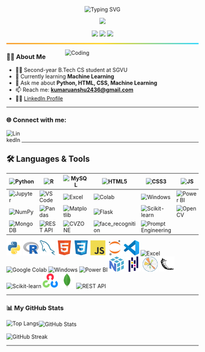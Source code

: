 <!-- Gradient Header -->
<p align="center">
  <img src="https://readme-typing-svg.demolab.com/?font=Fira+Code&weight=700&pause=1000&color=F7971E,FFD200,21D4FD,B721FF&center=true&width=435&lines=Hi+%F0%9F%91%8B%2C+I'm+Anshu+Kumari!;Frontend+Developer+%7C+Data+Analyst;B.Tech+CS+Student+at+SGVU" alt="Typing SVG" />
</p>
<p align="center">
  <img src="https://komarev.com/ghpvc/?username=anshu7485&label=Profile%20views&color=21D4FD&style=flat"/>
</p>
<p align="center">
  <img src="https://img.shields.io/badge/Currently%20Learning-Machine%20Learning-F7971E?style=for-the-badge&logo=python&logoColor=white"/>
  <img src="https://img.shields.io/badge/Ask%20me%20about-Python%2C%20HTML%2C%20CSS%2C%20ML-21D4FD?style=for-the-badge"/>
  <img src="https://img.shields.io/badge/From-India-B721FF?style=for-the-badge&logo=india&logoColor=white"/>
</p>

<!-- Gradient Divider -->
<hr style="height:3px;background: linear-gradient(90deg, #F7971E 0%, #FFD200 50%, #21D4FD 100%); border:none;" />

<img align="right" alt="Coding" width="350" src="https://user-images.githubusercontent.com/59734313/157189039-c09b3e38-9f42-42c0-ab54-14f1574190a7.gif"/>

### 🙋‍♂️ About Me
- 👩‍🎓 Second-year B.Tech CS student at SGVU
- 🌱 Currently learning **Machine Learning**
- 💬 Ask me about **Python, HTML, CSS, Machine Learning**
- 📫 Reach me: **kumaruanshu2436@gmail.com**
- 👨‍💻 [LinkedIn Profile](https://www.linkedin.com/in/anshu-k-446653251/)

---

### 🌐 Connect with me:
[<img align="left" alt="LinkedIn" width="40px" src="https://cdn.jsdelivr.net/gh/devicons/devicon/icons/linkedin/linkedin-original.svg" />](https://www.linkedin.com/in/anshu-k-446653251/)
<br/>


---

## 🛠️ Languages & Tools

| ![Python](https://img.shields.io/badge/-Python-3776AB?style=flat&logo=python&logoColor=white) | ![R](https://img.shields.io/badge/-R-276DC3?style=flat&logo=r&logoColor=white) | ![MySQL](https://img.shields.io/badge/-MySQL-4479A1?style=flat&logo=mysql&logoColor=white) | ![HTML5](https://img.shields.io/badge/-HTML5-E34F26?style=flat&logo=html5&logoColor=white) | ![CSS3](https://img.shields.io/badge/-CSS3-1572B6?style=flat&logo=css3&logoColor=white) | ![JS](https://img.shields.io/badge/-JavaScript-F7DF1E?style=flat&logo=javascript&logoColor=black) |
|---|---|---|---|---|---|
| ![Jupyter](https://img.shields.io/badge/-Jupyter-F37626?style=flat&logo=jupyter&logoColor=white) | ![VS Code](https://img.shields.io/badge/-VS%20Code-007ACC?style=flat&logo=visual-studio-code&logoColor=white) | ![Excel](https://img.shields.io/badge/-Excel-217346?style=flat&logo=microsoft-excel&logoColor=white) | ![Colab](https://img.shields.io/badge/-Colab-F9AB00?style=flat&logo=google-colab&logoColor=white) | ![Windows](https://img.shields.io/badge/-Windows-0078D6?style=flat&logo=windows&logoColor=white) | ![Power BI](https://img.shields.io/badge/-Power%20BI-F2C811?style=flat&logo=powerbi&logoColor=black) |
| ![NumPy](https://img.shields.io/badge/-NumPy-013243?style=flat&logo=numpy&logoColor=white) | ![Pandas](https://img.shields.io/badge/-Pandas-150458?style=flat&logo=pandas&logoColor=white) | ![Matplotlib](https://img.shields.io/badge/-Matplotlib-11557C?style=flat&logo=matplotlib&logoColor=white) | ![Flask](https://img.shields.io/badge/-Flask-000000?style=flat&logo=flask&logoColor=white) | ![Scikit-learn](https://img.shields.io/badge/-Scikit--learn-F7931E?style=flat&logo=scikit-learn&logoColor=white) | ![OpenCV](https://img.shields.io/badge/-OpenCV-5C3EE8?style=flat&logo=opencv&logoColor=white) |
| ![MongoDB](https://img.shields.io/badge/-MongoDB-47A248?style=flat&logo=mongodb&logoColor=white) | ![REST API](https://img.shields.io/badge/-REST%20API-02569B?style=flat&logo=fastapi&logoColor=white) | ![CVZONE](https://img.shields.io/badge/-CVZONE-FF8C00?style=flat) | ![face_recognition](https://img.shields.io/badge/-face_recognition-6495ED?style=flat) | ![Prompt Engineering](https://img.shields.io/badge/-Prompt%20Engineering-FFD700?style=flat) | |


<p>
  <!-- Programming Languages -->
  <img src="https://raw.githubusercontent.com/devicons/devicon/master/icons/python/python-original.svg" alt="Python" width="40"/>
  <img src="https://raw.githubusercontent.com/devicons/devicon/master/icons/r/r-original.svg" alt="R" width="40"/>
  <img src="https://raw.githubusercontent.com/devicons/devicon/master/icons/mysql/mysql-original.svg" alt="MySQL" width="40"/>
  <img src="https://raw.githubusercontent.com/devicons/devicon/master/icons/html5/html5-original.svg" alt="HTML5" width="40"/>
  <img src="https://raw.githubusercontent.com/devicons/devicon/master/icons/css3/css3-original.svg" alt="CSS3" width="40"/>
  <img src="https://raw.githubusercontent.com/devicons/devicon/master/icons/javascript/javascript-original.svg" alt="JavaScript" width="40"/>

  <!-- Tools & Platforms -->
  <img src="https://raw.githubusercontent.com/devicons/devicon/master/icons/jupyter/jupyter-original.svg" alt="Jupyter" width="40"/>
  <img src="https://raw.githubusercontent.com/devicons/devicon/master/icons/vscode/vscode-original.svg" alt="VS Code" width="40"/>
  <img src="https://img.icons8.com/color/48/000000/microsoft-excel-2019--v1.png" alt="Excel" width="40"/>
  <img src="https://img.icons8.com/color/48/000000/google-colab.png" alt="Google Colab" width="40"/>
  <img src="https://img.icons8.com/color/48/000000/windows-10.png" alt="Windows" width="40"/>
  <img src="https://img.icons8.com/color/48/000000/power-bi.png" alt="Power BI" width="40"/>

  <!-- Libraries/Frameworks -->
  <img src="https://raw.githubusercontent.com/devicons/devicon/master/icons/numpy/numpy-original.svg" alt="NumPy" width="40"/>
  <img src="https://raw.githubusercontent.com/devicons/devicon/master/icons/pandas/pandas-original.svg" alt="Pandas" width="40"/>
  <img src="https://raw.githubusercontent.com/devicons/devicon/master/icons/matplotlib/matplotlib-original.svg" alt="Matplotlib" width="40"/>
  <img src="https://raw.githubusercontent.com/devicons/devicon/master/icons/flask/flask-original.svg" alt="Flask" width="40"/>
  <img src="https://raw.githubusercontent.com/devicons/devicon/master/icons/scikit-learn/scikit-learn-original.svg" alt="Scikit-learn" width="40"/>
  <!-- CVZone, face_recognition, OpenCV, MongoDB, Prompt Engineering (text only as icon not available) -->
  <img src="https://raw.githubusercontent.com/devicons/devicon/master/icons/opencv/opencv-original.svg" alt="OpenCV" width="40"/>
  <img src="https://raw.githubusercontent.com/devicons/devicon/master/icons/mongodb/mongodb-original.svg" alt="MongoDB" width="40"/>
  <img src="https://img.icons8.com/ios-filled/50/000000/api.png" alt="REST API" width="40"/>
</p>

---

### 📊 My GitHub Stats
<p>
  <img align="left" src="https://github-readme-stats.vercel.app/api/top-langs?username=anshu7485&show_icons=true&locale=en&layout=compact&theme=radical" alt="Top Langs"/>
</p>
<p>
  <img align="center" src="https://github-readme-stats.vercel.app/api?username=anshu7485&show_icons=true&locale=en&theme=radical" alt="GitHub Stats"/>
</p>
<p>
  <img align="center" src="https://github-readme-streak-stats.herokuapp.com/?user=anshu7485&theme=radical" alt="GitHub Streak"/>
</p>

---


